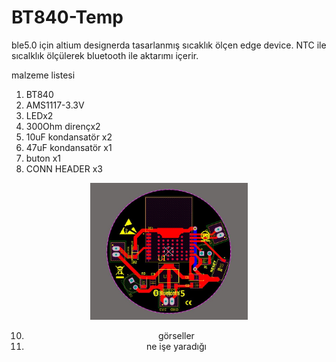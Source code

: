 # BT840-Temp

ble5.0 için altium designerda tasarlanmış sıcaklık ölçen edge device. NTC ile sıcalklık ölçülerek bluetooth ile aktarımı içerir.

malzeme listesi
1) BT840
2) AMS1117-3.3V
3) LEDx2
4) 300Ohm dirençx2
5) 10uF kondansatör x2
6) 47uF kondansatör x1
7) buton x1 
8) CONN HEADER x3

<div align="center">
<img src= "https://github.com/semihasci/BT840-Temp/blob/main/Image/photo.JPG" width="50%" height="50%">
<div>



10) görseller
11) ne işe yaradığı
